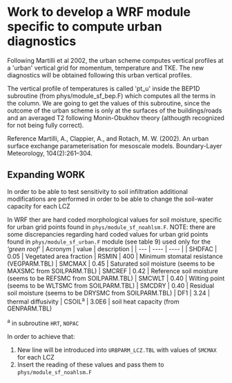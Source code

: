# Work to develop a WRF module specific to compute urban diagnostics

Following Martilli et al 2002, the urban scheme computes vertical profiles at a 'urban' vertical grid for momentum, temperature and TKE. The new diagnostics will be obtained following this urban vertical profiles.

The vertical profile of temperatures is called 'pt_u' inside the BEP1D subroutine (from phys/module_sf_bep.F) which computes all the terms in the column. We are going to get the values of this subroutine, since the outcome of the urban scheme is only at the surfaces of the buildings/roads and an averaged T2 following Monin-Obukhov theory (althougth recognized for not being fully correct).

Reference 
Martilli, A., Clappier, A., and Rotach, M. W. (2002). An urban surface exchange parameterisation for mesoscale models. Boundary-Layer Meteorology, 104(2):261–304.

## Expanding WORK 
In order to be able to test sensitivity to soil infiltration additional modifications are performed in order to be able to change the soil-water capacity for each LCZ

In WRF ther are hard coded morphological values for soil moisture, specific for urban grid points found in `phys/module_sf_noahlsm.F`. NOTE: there are some discrepancies regarding hard coded values for urban grid points found in `phys/module_sf_urban.F` module (see table 9) used only for the _’green roof’_
| Acronym   | value  | description |
| ---       | ----   | ---- |
| SHDFAC    |  0.05  | Vegetated area fraction
| RSMIN     |  400   | Minimum stomatal resistance (VEGPARM.TBL)
| SMCMAX    |  0.45  | Saturated soil moisture (seems to be MAXSMC from SOILPARM.TBL)
| SMCREF    |  0.42  | Reference soil moisture (seems to be REFSMC from SOILPARM.TBL)
| SMCWLT    |  0.40  | Wilting point (seems to be WLTSMC from SOILPARM.TBL)
| SMCDRY    |  0.40  | Residual soil moisture (seems to be DRYSMC from SOILPARM.TBL)
| DF1       |  3.24  | thermal diffusivity
| CSOIL<SUP>a</SUP>    |  3.0E6 | soil heat capacity (from GENPARM.TBL)

<SUP>a</SUP> in subroutine `HRT`, `NOPAC`

In order to achieve that:
1. New line will be introduced into `URBPARM_LCZ.TBL` with values of `SMCMAX` for each LCZ
1. Insert the reading of these values and pass them to `phys/module_sf_noahlsm.F`
